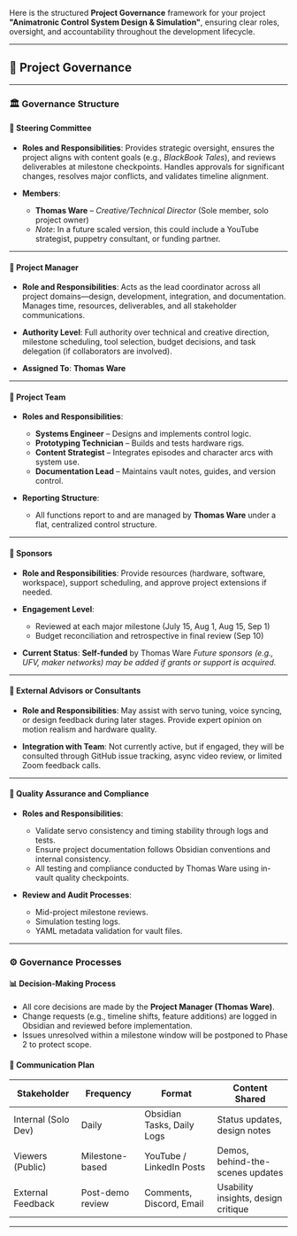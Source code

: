 Here is the structured **Project Governance** framework for your project **"Animatronic Control System Design & Simulation"**, ensuring clear roles, oversight, and accountability throughout the development lifecycle.

---

## 🧭 Project Governance

---

### 🏛️ **Governance Structure**

#### 🔹 **Steering Committee**

* **Roles and Responsibilities**:
  Provides strategic oversight, ensures the project aligns with content goals (e.g., *BlackBook Tales*), and reviews deliverables at milestone checkpoints. Handles approvals for significant changes, resolves major conflicts, and validates timeline alignment.

* **Members**:

  * **Thomas Ware** – *Creative/Technical Director* (Sole member, solo project owner)
  * *Note*: In a future scaled version, this could include a YouTube strategist, puppetry consultant, or funding partner.

---

#### 🔹 **Project Manager**

* **Role and Responsibilities**:
  Acts as the lead coordinator across all project domains—design, development, integration, and documentation. Manages time, resources, deliverables, and all stakeholder communications.

* **Authority Level**:
  Full authority over technical and creative direction, milestone scheduling, tool selection, budget decisions, and task delegation (if collaborators are involved).

* **Assigned To**:
  **Thomas Ware**

---

#### 🔹 **Project Team**

* **Roles and Responsibilities**:

  * **Systems Engineer** – Designs and implements control logic.
  * **Prototyping Technician** – Builds and tests hardware rigs.
  * **Content Strategist** – Integrates episodes and character arcs with system use.
  * **Documentation Lead** – Maintains vault notes, guides, and version control.

* **Reporting Structure**:

  * All functions report to and are managed by **Thomas Ware** under a flat, centralized control structure.

---

#### 🔹 **Sponsors**

* **Role and Responsibilities**:
  Provide resources (hardware, software, workspace), support scheduling, and approve project extensions if needed.

* **Engagement Level**:

  * Reviewed at each major milestone (July 15, Aug 1, Aug 15, Sep 1)
  * Budget reconciliation and retrospective in final review (Sep 10)

* **Current Status**:
  **Self-funded** by Thomas Ware
  *Future sponsors (e.g., UFV, maker networks) may be added if grants or support is acquired.*

---

#### 🔹 **External Advisors or Consultants**

* **Role and Responsibilities**:
  May assist with servo tuning, voice syncing, or design feedback during later stages. Provide expert opinion on motion realism and hardware quality.

* **Integration with Team**:
  Not currently active, but if engaged, they will be consulted through GitHub issue tracking, async video review, or limited Zoom feedback calls.

---

#### 🔹 **Quality Assurance and Compliance**

* **Roles and Responsibilities**:

  * Validate servo consistency and timing stability through logs and tests.
  * Ensure project documentation follows Obsidian conventions and internal consistency.
  * All testing and compliance conducted by Thomas Ware using in-vault quality checkpoints.

* **Review and Audit Processes**:

  * Mid-project milestone reviews.
  * Simulation testing logs.
  * YAML metadata validation for vault files.

---

### ⚙️ **Governance Processes**

#### 📊 **Decision-Making Process**

* All core decisions are made by the **Project Manager (Thomas Ware)**.
* Change requests (e.g., timeline shifts, feature additions) are logged in Obsidian and reviewed before implementation.
* Issues unresolved within a milestone window will be postponed to Phase 2 to protect scope.

#### 📣 **Communication Plan**

| Stakeholder         | Frequency        | Format                     | Content Shared                      |
| ------------------- | ---------------- | -------------------------- | ----------------------------------- |
| Internal (Solo Dev) | Daily            | Obsidian Tasks, Daily Logs | Status updates, design notes        |
| Viewers (Public)    | Milestone-based  | YouTube / LinkedIn Posts   | Demos, behind-the-scenes updates    |
| External Feedback   | Post-demo review | Comments, Discord, Email   | Usability insights, design critique |

---
